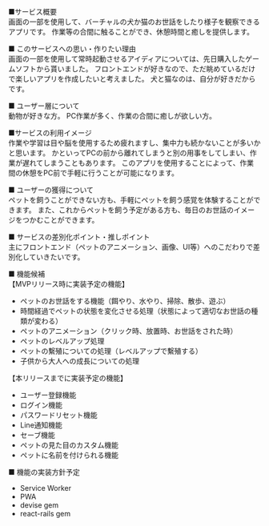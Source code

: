 ■サービス概要  
画面の一部を使用して、バーチャルの犬か猫のお世話をしたり様子を観察できるアプリです。
作業等の合間に触ることができ、休憩時間と癒しを提供します。

■ このサービスへの思い・作りたい理由  
画面の一部を使用して常時起動させるアイディアについては、先日購入したゲームソフトから貰いました。
フロントエンドが好きなので、ただ眺めているだけで楽しいアプリを作成したいと考えました。
犬と猫なのは、自分が好きだからです。

■ ユーザー層について  
動物が好きな方。
PC作業が多く、作業の合間に癒しが欲しい方。

■サービスの利用イメージ  
作業や学習は目や脳を使用するため疲れますし、集中力も続かないことが多いかと思います。
かといってPCの前から離れてしまうと別の用事をしてしまい、作業が遅れてしまうこともあります。
このアプリを使用することによって、作業間の休憩をPC前で手軽に行うことが可能になります。

■ ユーザーの獲得について  
ペットを飼うことができない方も、手軽にペットを飼う感覚を体験することができます。
また、これからペットを飼う予定がある方も、毎日のお世話のイメージをつかむことができます。

■ サービスの差別化ポイント・推しポイント  
主にフロントエンド（ペットのアニメーション、画像、UI等）へのこだわりで差別化していきたいです。

■ 機能候補  
【MVPリリース時に実装予定の機能】  
- ペットのお世話をする機能（餌やり、水やり、掃除、散歩、遊ぶ）
- 時間経過でペットの状態を変化させる処理（状態によって適切なお世話の種類が変わる）
- ペットのアニメーション（クリック時、放置時、お世話をされた時）
- ペットのレベルアップ処理
- ペットの繫殖についての処理（レベルアップで繫殖する）
- 子供から大人への成長についての処理

【本リリースまでに実装予定の機能】  
- ユーザー登録機能
- ログイン機能
- パスワードリセット機能
- Line通知機能
- セーブ機能
- ペットの見た目のカスタム機能
- ペットに名前を付けられる機能
  
■ 機能の実装方針予定  
- Service Worker
- PWA
- devise gem
- react-rails gem 
